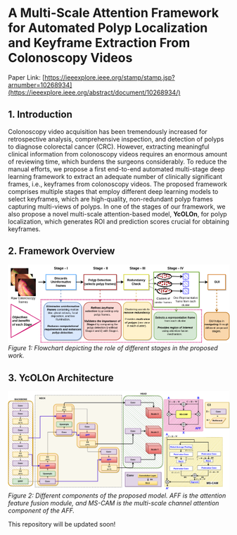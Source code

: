 # A Multi-Scale Attention Framework for Automated Polyp Localization and Keyframe Extraction From Colonoscopy Videos

Paper Link: [https://ieeexplore.ieee.org/stamp/stamp.jsp?arnumber=10268934](https://ieeexplore.ieee.org/abstract/document/10268934/)

## 1. Introduction
Colonoscopy video acquisition has been tremendously increased for retrospective analysis, comprehensive inspection, and detection of polyps to diagnose colorectal cancer (CRC). However, extracting meaningful clinical information from
colonoscopy videos requires an enormous amount of reviewing time, which burdens the surgeons considerably. To reduce the manual efforts, we propose a first end-to-end automated multi-stage deep learning framework to extract an adequate number of clinically significant frames, i.e., keyframes from colonoscopy videos. The proposed framework comprises multiple stages that employ different deep learning models to select keyframes, which are high-quality, non-redundant polyp frames capturing multi-views of polyps. In one of the stages of our framework, we also propose a novel multi-scale attention-based model, **YcOLOn**, for polyp localization, which generates ROI and prediction scores crucial for obtaining keyframes. 

## 2. Framework Overview
![Flowchart depicting the role of different stages in the proposed work](figures/framework.png)
*Figure 1:  Flowchart depicting the role of different stages in the proposed work.*

## 3. YcOLOn Architecture
![Different components of the proposed model.](figures/YcOLOn.png)
*Figure 2: Different components of the proposed model. AFF is the attention feature fusion module, and MS-CAM is the multi-scale channel attention component of the AFF.*

This repository will be updated soon!
